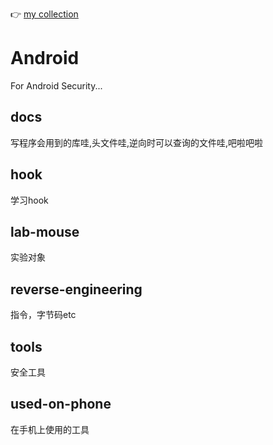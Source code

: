:point_right: [my collection](http://kiya.space/collection/)

# Android
For Android Security...

## docs
写程序会用到的库哇,头文件哇,逆向时可以查询的文件哇,吧啦吧啦

## hook
学习hook

## lab-mouse
实验对象

## reverse-engineering
指令，字节码etc

## tools
安全工具

## used-on-phone
在手机上使用的工具
